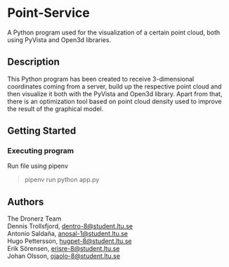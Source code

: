 # Point-Service

A Python program used for the visualization of a certain point cloud, both using PyVista and Open3d libraries.

## Description

This Python program has been created to receive 3-dimensional coordinates coming from a server, build up the respective point cloud and then visualize it both with the PyVista and Open3d library. Apart from that, there is an optimization tool based on point cloud density used to improve the result of the graphical model.

## Getting Started

### Executing program

Run file using pipenv
> pipenv run python app.py

## Authors

The Dronerz Team  
Dennis Trollsfjord, dentro-8@student.ltu.se  
Antonio Saldaña, anosal-1@student.ltu.se  
Hugo Pettersson, hugpet-8@student.ltu.se  
Erik Sörensen, erisre-8@student.ltu.se  
Johan Olsson, ojaolo-8@student.ltu.se  
